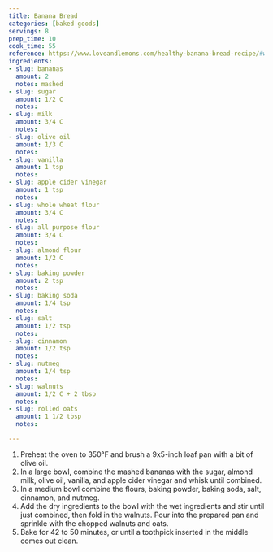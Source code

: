 ```yaml
---
title: Banana Bread
categories: [baked goods]
servings: 8
prep_time: 10
cook_time: 55
reference: https://www.loveandlemons.com/healthy-banana-bread-recipe/#wprm-recipe-container-44765
ingredients:
- slug: bananas
  amount: 2
  notes: mashed
- slug: sugar
  amount: 1/2 C
  notes:
- slug: milk
  amount: 3/4 C
  notes:
- slug: olive oil
  amount: 1/3 C
  notes:
- slug: vanilla
  amount: 1 tsp
  notes:
- slug: apple cider vinegar
  amount: 1 tsp
  notes:
- slug: whole wheat flour
  amount: 3/4 C
  notes:
- slug: all purpose flour
  amount: 3/4 C
  notes:
- slug: almond flour
  amount: 1/2 C
  notes:
- slug: baking powder
  amount: 2 tsp
  notes:
- slug: baking soda
  amount: 1/4 tsp
  notes:
- slug: salt
  amount: 1/2 tsp
  notes:
- slug: cinnamon
  amount: 1/2 tsp
  notes:
- slug: nutmeg
  amount: 1/4 tsp
  notes:
- slug: walnuts
  amount: 1/2 C + 2 tbsp
  notes:
- slug: rolled oats
  amount: 1 1/2 tbsp
  notes:

---
```


1. Preheat the oven to 350°F and brush a 9x5-inch loaf pan with a bit of olive oil.
2. In a large bowl, combine the mashed bananas with the sugar, almond milk, olive oil, vanilla, and apple cider vinegar and whisk until combined.
3. In a medium bowl combine the flours, baking powder, baking soda, salt, cinnamon, and nutmeg.
4. Add the dry ingredients to the bowl with the wet ingredients and stir until just combined, then fold in the walnuts. Pour into the prepared pan and sprinkle with the chopped walnuts and oats.
5. Bake for 42 to 50 minutes, or until a toothpick inserted in the middle comes out clean.